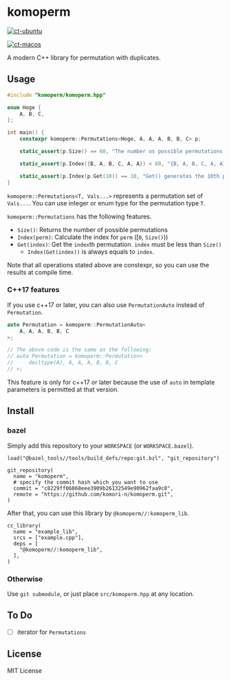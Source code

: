 # komoperm

[![ct-ubuntu](https://github.com/komori-n/komoperm/actions/workflows/ubuntu.yaml/badge.svg)](https://github.com/komori-n/komoperm/actions/workflows/ubuntu.yaml)

[![ct-macos](https://github.com/komori-n/komoperm/actions/workflows/macos.yaml/badge.svg)](https://github.com/komori-n/komoperm/actions/workflows/macos.yaml)

A modern C++ library for permutation with duplicates.

## Usage

```cpp
#include "komoperm/komoperm.hpp"

enum Hoge {
    A, B, C,
};

int main() {
    constexpr komoperm::Permutations<Hoge, A, A, A, B, B, C> p;

    static_assert(p.Size() == 60, "The number os possible permutations is 60");

    static_assert(p.Index({B, A, B, C, A, A}) < 60, "{B, A, B, C, A, A} is a permutation of {A, A, A, B, B, C}");

    static_assert(p.Index(p.Get(10)) == 10, "Get() generates the 10th permutation");
}
```

`komoperm::Permutations<T, Vals...>` represents a permutation set of `Vals...`.
You can use integer or enum type for the permutation type `T`.

`komoperm::Permutations` has the following features.

- `Size()`: Returns the number of possible permutations
- `Index(perm)`: Calculate the index for `perm` ([`0`, `Size()`))
- `Get(index)`: Get the `index`th permutation. `index` must be less than `Size()`
  - `Index(Get(index))` is always equals to `index`.

Note that all operations stated above are constexpr, so you can use the results at compile time.

### C++17 features

If you use c++17 or later, you can also use `PermutationAuto` instead of `Permutation`.

```cpp
auto Permutation = komoperm::PermutationAuto<
    A, A, A, B, B, C
>;

// The above code is the same as the following:
// auto Permutation = komoperm::Permutation<
//     decltype(A), A, A, A, B, B, C
// >;
```

This feature is only for c++17 or later because the use of `auto` in template parameters is permitted at that version.

## Install

### bazel

Simply add this repository to your `WORKSPACE` (or `WORKSPACE.bazel`).

```bazel
load("@bazel_tools//tools/build_defs/repo:git.bzl", "git_repository")

git_repository(
  name = "komoperm",
  # specify the commit hash which you want to use
  commit = "c8229ff06868eee3909b26132549e90962faa9c8",
  remote = "https://github.com/komori-n/komoperm.git",
)
```

After that, you can use this library by `@komoperm//:komoperm_lib`.

```bazel
cc_library(
  name = "example_lib",
  srcs = ["example.cpp"],
  deps = [
    "@komoperm//:komoperm_lib",
  ],
)
```

### Otherwise

Use `git submodule`, or just place `src/komoperm.hpp` at any location.

## To Do

- [ ] iterator for `Permutations`

## License

MIT License
